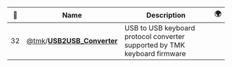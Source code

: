 |:star2: | Name | Description | 🌍|
|---|---|---|---|
|32|[@tmk](https://github.com/tmk)/[**USB2USB_Converter**](https://github.com/tmk/USB2USB_Converter)|USB to USB keyboard protocol converter supported by TMK keyboard firmware||

